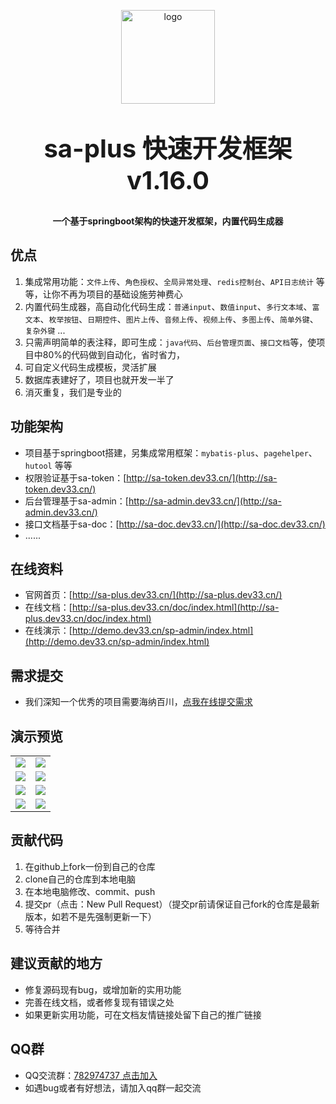 <p align="center">
    <img alt="logo" src="http://sa-plus.dev33.cn/logo-150.png" width="150" height="150" style="margin-bottom: 10px;">
</p>
<h2 align="center" style="margin: 30px 0 30px;font-weight: bold;font-size:40px;">sa-plus 快速开发框架 v1.16.0</h2>
<h4 align="center">一个基于springboot架构的快速开发框架，内置代码生成器</h4>
 

## 优点
1. 集成常用功能：`文件上传`、`角色授权`、`全局异常处理`、`redis控制台`、`API日志统计` 等等，让你不再为项目的基础设施劳神费心 
2. 内置代码生成器，高自动化代码生成：`普通input`、`数值input`、`多行文本域`、`富文本`、`枚举按钮`、`日期控件`、`图片上传`、`音频上传`、`视频上传`、`多图上传`、`简单外键`、`复杂外键` ...  
3. 只需声明简单的表注释，即可生成：`java代码`、`后台管理页面`、`接口文档`等，使项目中80%的代码做到自动化，省时省力，
4. 可自定义代码生成模板，灵活扩展 
5. 数据库表建好了，项目也就开发一半了
6. 消灭重复，我们是专业的


## 功能架构 
- 项目基于springboot搭建，另集成常用框架：`mybatis-plus`、`pagehelper`、`hutool` 等等
- 权限验证基于sa-token：[http://sa-token.dev33.cn/](http://sa-token.dev33.cn/)
- 后台管理基于sa-admin：[http://sa-admin.dev33.cn/](http://sa-admin.dev33.cn/)
- 接口文档基于sa-doc：[http://sa-doc.dev33.cn/](http://sa-doc.dev33.cn/)
- ...... 


## 在线资料
- 官网首页：[http://sa-plus.dev33.cn/](http://sa-plus.dev33.cn/)
- 在线文档：[http://sa-plus.dev33.cn/doc/index.html](http://sa-plus.dev33.cn/doc/index.html)
- 在线演示：[http://demo.dev33.cn/sp-admin/index.html](http://demo.dev33.cn/sp-admin/index.html)


## 需求提交
- 我们深知一个优秀的项目需要海纳百川，[点我在线提交需求](http://sa-app.dev33.cn/wall.html?name=sa-plus)


## 演示预览
<table>
    <tr>
        <td><img src="https://color-test.oss-cn-qingdao.aliyuncs.com/sa-plus/pre-1.png"/></td>
        <td><img src="https://color-test.oss-cn-qingdao.aliyuncs.com/sa-plus/pre-2.png"/></td>
    </tr>
    <tr>
        <td><img src="https://color-test.oss-cn-qingdao.aliyuncs.com/sa-plus/pre-3.png"/></td>
        <td><img src="https://color-test.oss-cn-qingdao.aliyuncs.com/sa-plus/pre-4.png"/></td>
    </tr>
    <tr>
        <td><img src="https://color-test.oss-cn-qingdao.aliyuncs.com/sa-plus/pre-5.png"/></td>
        <td><img src="https://color-test.oss-cn-qingdao.aliyuncs.com/sa-plus/pre-6.png"/></td>
    </tr>
    <tr>
        <td><img src="https://color-test.oss-cn-qingdao.aliyuncs.com/sa-plus/pre-7.png"/></td>
        <td><img src="https://color-test.oss-cn-qingdao.aliyuncs.com/sa-plus/pre-8.png"/></td>
    </tr>
</table>




## 贡献代码
1. 在github上fork一份到自己的仓库
2. clone自己的仓库到本地电脑
3. 在本地电脑修改、commit、push
4. 提交pr（点击：New Pull Request）（提交pr前请保证自己fork的仓库是最新版本，如若不是先强制更新一下）
5. 等待合并


## 建议贡献的地方
- 修复源码现有bug，或增加新的实用功能
- 完善在线文档，或者修复现有错误之处
- 如果更新实用功能，可在文档友情链接处留下自己的推广链接


## QQ群 
- QQ交流群：[782974737 点击加入](https://jq.qq.com/?_wv=1027&k=5DHN5Ib)
- 如遇bug或者有好想法，请加入qq群一起交流  



